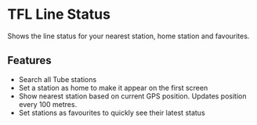 # TFL Line Status

Shows the line status for your nearest station, home station and favourites.

## Features

* Search all Tube stations
* Set a station as home to make it appear on the first screen
* Show nearest station based on current GPS position. Updates position every 100 metres.
* Set stations as favourites to quickly see their latest status
